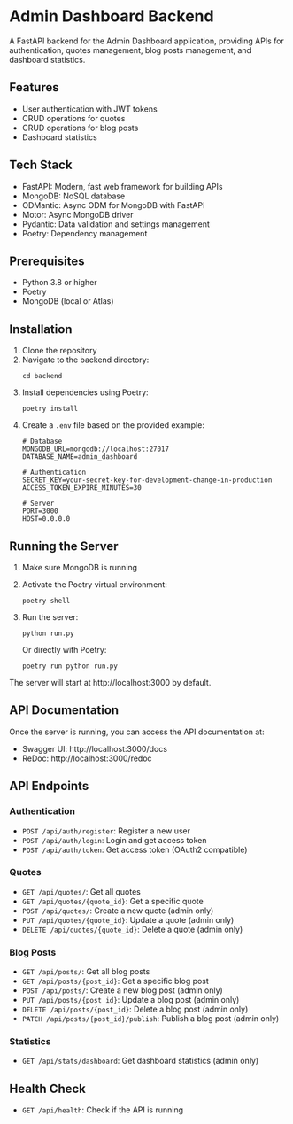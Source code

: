 # Admin Dashboard Backend

A FastAPI backend for the Admin Dashboard application, providing APIs for authentication, quotes management, blog posts management, and dashboard statistics.

## Features

- User authentication with JWT tokens
- CRUD operations for quotes
- CRUD operations for blog posts
- Dashboard statistics

## Tech Stack

- FastAPI: Modern, fast web framework for building APIs
- MongoDB: NoSQL database
- ODMantic: Async ODM for MongoDB with FastAPI
- Motor: Async MongoDB driver
- Pydantic: Data validation and settings management
- Poetry: Dependency management

## Prerequisites

- Python 3.8 or higher
- Poetry
- MongoDB (local or Atlas)

## Installation

1. Clone the repository
2. Navigate to the backend directory:
   ```
   cd backend
   ```
3. Install dependencies using Poetry:
   ```
   poetry install
   ```
4. Create a `.env` file based on the provided example:
   ```
   # Database
   MONGODB_URL=mongodb://localhost:27017
   DATABASE_NAME=admin_dashboard

   # Authentication
   SECRET_KEY=your-secret-key-for-development-change-in-production
   ACCESS_TOKEN_EXPIRE_MINUTES=30

   # Server
   PORT=3000
   HOST=0.0.0.0
   ```

## Running the Server

1. Make sure MongoDB is running
2. Activate the Poetry virtual environment:
   ```
   poetry shell
   ```
3. Run the server:
   ```
   python run.py
   ```
   
   Or directly with Poetry:
   ```
   poetry run python run.py
   ```

The server will start at http://localhost:3000 by default.

## API Documentation

Once the server is running, you can access the API documentation at:

- Swagger UI: http://localhost:3000/docs
- ReDoc: http://localhost:3000/redoc

## API Endpoints

### Authentication

- `POST /api/auth/register`: Register a new user
- `POST /api/auth/login`: Login and get access token
- `POST /api/auth/token`: Get access token (OAuth2 compatible)

### Quotes

- `GET /api/quotes/`: Get all quotes
- `GET /api/quotes/{quote_id}`: Get a specific quote
- `POST /api/quotes/`: Create a new quote (admin only)
- `PUT /api/quotes/{quote_id}`: Update a quote (admin only)
- `DELETE /api/quotes/{quote_id}`: Delete a quote (admin only)

### Blog Posts

- `GET /api/posts/`: Get all blog posts
- `GET /api/posts/{post_id}`: Get a specific blog post
- `POST /api/posts/`: Create a new blog post (admin only)
- `PUT /api/posts/{post_id}`: Update a blog post (admin only)
- `DELETE /api/posts/{post_id}`: Delete a blog post (admin only)
- `PATCH /api/posts/{post_id}/publish`: Publish a blog post (admin only)

### Statistics

- `GET /api/stats/dashboard`: Get dashboard statistics (admin only)

## Health Check

- `GET /api/health`: Check if the API is running